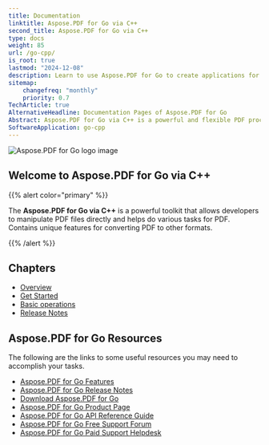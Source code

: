 ```yaml
---
title: Documentation
linktitle: Aspose.PDF for Go via C++
second_title: Aspose.PDF for Go via C++
type: docs
weight: 85
url: /go-cpp/
is_root: true
lastmod: "2024-12-08"
description: Learn to use Aspose.PDF for Go to create applications for PDF documents.
sitemap:
    changefreq: "monthly"
    priority: 0.7
TechArticle: true
AlternativeHeadline: Documentation Pages of Aspose.PDF for Go 
Abstract: Aspose.PDF for Go via C++ is a powerful and flexible PDF processing library that allows developers to create, edit, convert, and manipulate PDF documents. It provides a comprehensive set of features, including text and image management, form field processing, annotations, watermarks, and document security through encryption and digital signatures.     
SoftwareApplication: go-cpp   
---
```


![Aspose.PDF for Go logo image](aspose_pdf-for-go-cpp.png)

## Welcome to Aspose.PDF for Go via C++

{{% alert color="primary" %}}

The **Aspose.PDF for Go via C++** is a powerful toolkit that allows developers to manipulate PDF files directly and helps do various tasks for PDF. Contains unique features for converting PDF to other formats.

{{% /alert %}}

## Chapters

- [Overview](/pdf/go-cpp/overview/)
- [Get Started](/pdf/go-cpp/get-started/)
- [Basic operations](/pdf/go-cpp/basic-operations/)
- [Release Notes](https://releases.aspose.com/pdf/gocpp/)

## Aspose.PDF for Go Resources

The following are the links to some useful resources you may need to accomplish your tasks.

- [Aspose.PDF for Go Features](/pdf/go-cpp/key-features/)
- [Aspose.PDF for Go Release Notes](https://releases.aspose.com/pdf/gocpp/)
- [Download Aspose.PDF for Go](https://github.com/aspose-pdf/aspose-pdf-go-cpp)
- [Aspose.PDF for Go Product Page](https://products.aspose.com/pdf/go-cpp/)
- [Aspose.PDF for Go API Reference Guide](https://reference.aspose.com/pdf/go-cpp/)
- [Aspose.PDF for Go Free Support Forum](https://forum.aspose.com/c/pdf/10)
- [Aspose.PDF for Go Paid Support Helpdesk](https://helpdesk.aspose.com/)
